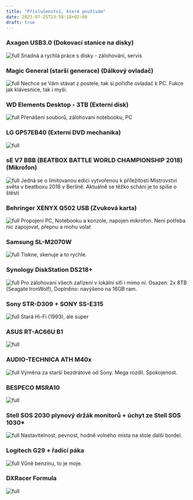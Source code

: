 ```yaml
---
title: "Příslušenství, které používám"
date: 2023-07-25T23:58:18+02:00
draft: true
---
```


### Axagon USB3.0 (Dokovací stanice na disky)
![full](1.jpg)
Snadná a rychlá práce s disky - zálohování, servis

### Magic General (starší generace) (Dálkový ovladač)
![full](2.jpg)
Nechce se Vám stávat z postele, tak si pořiďte ovladač k PC. Fukce jak klávesnice, tak i myši.

### WD Elements Desktop - 3TB (Externí disk)
![full](3.jpg)
Přenášení souborů, zálohovaní notebooku, PC

### LG GP57EB40 (Externí DVD mechanika)
![full](4.jpg)

### sE V7 BBB (BEATBOX BATTLE WORLD CHAMPIONSHIP 2018) (Mikrofon)
![full](5.jpg)
Jedná se o limitovanou edici vytvořenou k příležitosti Mistrovství světa v beatboxu 2018 v Berlíně. Aktuálně se těžko schání je to spíše o štěstí

### Behringer XENYX Q502 USB (Zvuková karta)
![full](6.jpg)
Propojení PC, Notebooku a konzole, napojen mikrofon. Není potřeba nic zapojovat, přepnu a mohu volat

### Samsung SL-M2070W
![full](7.jpg)
Tiskne, skenuje a to rychle.

### Synology DiskStation DS218+
![full](8.jpg)
Pro zálohovaní všech zařízení v lokální síťi i mimo ní. Osazen: 2x 8TB (Seagate IronWolf), Doplněno: navýšeno na 16GB ram.

### Sony STR-D309 + SONY SS-E315
![full](9.jpg)
Stará Hi-Fi (1993), ale super

### ASUS RT-AC66U B1
![full](10.jpg)

### AUDIO-TECHNICA ATH M40x
![full](11.jpg)
Výměna za starší bezdrátové od Sony. Mega rozdíl. Spokojenost.

### BESPECO MSRA10
![full](12.jpg)

### Stell SOS 2030 plynový držák monitorů + úchyt ze Stell SOS 1030*
![full](13.jpg)
Nastavitelnost, pevnost, hodně volného místa na stole další bordel.

### Logitech G29 + řadící páka
![full](14.jpg)
Vůně benzínu, to je moje.

### DXRacer Formula
![full](15.jpg)